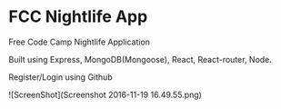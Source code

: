 # FCC Nightlife App
Free Code Camp Nightlife Application

Built using Express, MongoDB(Mongoose), React, React-router, Node.

Register/Login using Github

![ScreenShot](Screenshot 2016-11-19 16.49.55.png)